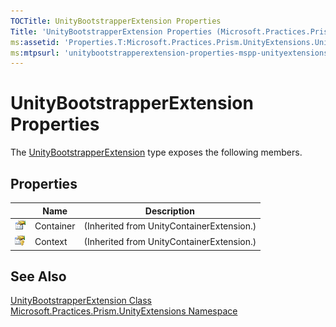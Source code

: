 ```yaml
---
TOCTitle: UnityBootstrapperExtension Properties
Title: 'UnityBootstrapperExtension Properties (Microsoft.Practices.Prism.UnityExtensions)'
ms:assetid: 'Properties.T:Microsoft.Practices.Prism.UnityExtensions.UnityBootstrapperExtension'
ms:mtpsurl: 'unitybootstrapperextension-properties-mspp-unityextensions.md'
---
```


# UnityBootstrapperExtension Properties

The [UnityBootstrapperExtension](/patterns-practices/reference/unitybootstrapperextension-class-mspp-unityextensions) type exposes the following members.

## Properties

|                                                                                                      | Name      | Description                               |
|------------------------------------------------------------------------------------------------------|-----------|-------------------------------------------|
| ![Public property](/patterns-practices/reference/images/pubproperty.gif)     | Container | (Inherited from UnityContainerExtension.) |
| ![Protected property](/patterns-practices/reference/images/protproperty.gif) | Context   | (Inherited from UnityContainerExtension.) |

## See Also

[UnityBootstrapperExtension Class](/patterns-practices/reference/unitybootstrapperextension-class-mspp-unityextensions)<br/>
[Microsoft.Practices.Prism.UnityExtensions Namespace](/patterns-practices/reference/mspp-unityextensions-namespace)
